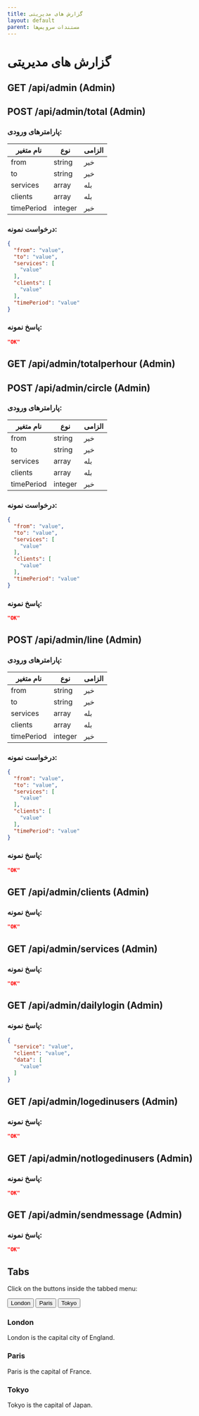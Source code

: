 ```yaml
---
title: گزارش های مدیریتی
layout: default
parent: مستندات سرویس‌ها
---
```


<link rel="styleseet" href="/_sass/custom/tabstyle.css">

# گزارش های مدیریتی

## GET /api/admin (Admin)

## POST /api/admin/total (Admin)

### پارامترهای ورودی:

| نام متغیر | نوع | الزامی |
|-----------|------|--------|
| from | string | خیر |
| to | string | خیر |
| services | array | بله |
| clients | array | بله |
| timePeriod | integer | خیر |

### درخواست نمونه:

```json
{
  "from": "value",
  "to": "value",
  "services": [
    "value"
  ],
  "clients": [
    "value"
  ],
  "timePeriod": "value"
}
```
### پاسخ نمونه:

```json
"OK"
```

## GET /api/admin/totalperhour (Admin)

## POST /api/admin/circle (Admin)

### پارامترهای ورودی:

| نام متغیر | نوع | الزامی |
|-----------|------|--------|
| from | string | خیر |
| to | string | خیر |
| services | array | بله |
| clients | array | بله |
| timePeriod | integer | خیر |

### درخواست نمونه:

```json
{
  "from": "value",
  "to": "value",
  "services": [
    "value"
  ],
  "clients": [
    "value"
  ],
  "timePeriod": "value"
}
```

### پاسخ نمونه:

```json
"OK"
```

## POST /api/admin/line (Admin)

### پارامترهای ورودی:

| نام متغیر | نوع | الزامی |
|-----------|------|--------|
| from | string | خیر |
| to | string | خیر |
| services | array | بله |
| clients | array | بله |
| timePeriod | integer | خیر |

### درخواست نمونه:

```json
{
  "from": "value",
  "to": "value",
  "services": [
    "value"
  ],
  "clients": [
    "value"
  ],
  "timePeriod": "value"
}
```

### پاسخ نمونه:

```json
"OK"
```

## GET /api/admin/clients (Admin)

### پاسخ نمونه:

```json
"OK"
```

## GET /api/admin/services (Admin)

### پاسخ نمونه:

```json
"OK"
```

## GET /api/admin/dailylogin (Admin)

### پاسخ نمونه:

```json
{
  "service": "value",
  "client": "value",
  "data": [
    "value"
  ]
}
```

## GET /api/admin/logedinusers (Admin)

### پاسخ نمونه:

```json
"OK"
```

## GET /api/admin/notlogedinusers (Admin)

### پاسخ نمونه:

```json
"OK"
```

## GET /api/admin/sendmessage (Admin)

### پاسخ نمونه:

```json
"OK"
```


<h2>Tabs</h2>
<p>Click on the buttons inside the tabbed menu:</p>

<div class="tab">
  <button class="tablinks" onclick="openCity(event, 'London')">London</button>
  <button class="tablinks" onclick="openCity(event, 'Paris')">Paris</button>
  <button class="tablinks" onclick="openCity(event, 'Tokyo')">Tokyo</button>
</div>

<div id="London" class="tabcontent">
  <h3>London</h3>
  <p>London is the capital city of England.</p>
</div>

<div id="Paris" class="tabcontent">
  <h3>Paris</h3>
  <p>Paris is the capital of France.</p> 
</div>

<div id="Tokyo" class="tabcontent">
  <h3>Tokyo</h3>
  <p>Tokyo is the capital of Japan.</p>
</div>

<script>
function openCity(evt, cityName) {
  var i, tabcontent, tablinks;
  tabcontent = document.getElementsByClassName("tabcontent");
  for (i = 0; i < tabcontent.length; i++) {
    tabcontent[i].style.display = "none";
  }
  tablinks = document.getElementsByClassName("tablinks");
  for (i = 0; i < tablinks.length; i++) {
    tablinks[i].className = tablinks[i].className.replace(" active", "");
  }
  document.getElementById(cityName).style.display = "block";
  evt.currentTarget.className += " active";
}
</script>